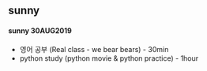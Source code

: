 ## sunny

#### sunny 30AUG2019

- 영어 공부 (Real class - we bear bears) - 30min
- python study (python movie & python practice) - 1hour
